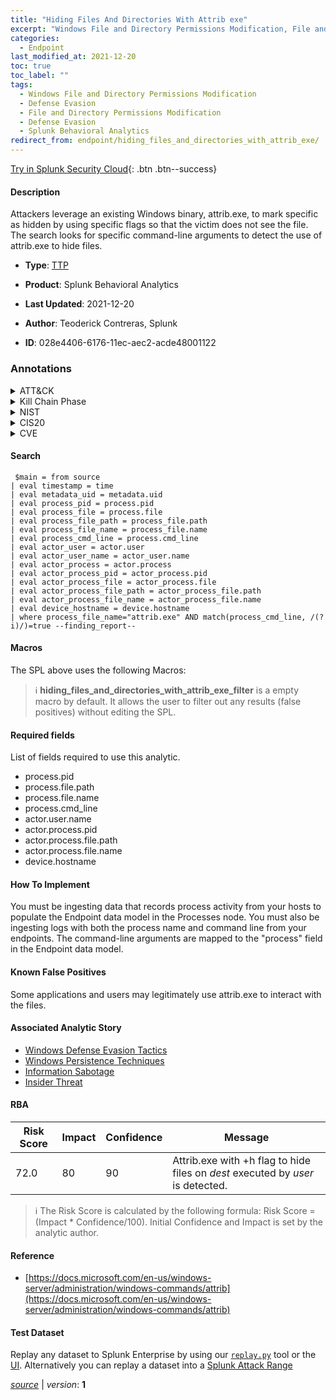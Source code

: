 ```yaml
---
title: "Hiding Files And Directories With Attrib exe"
excerpt: "Windows File and Directory Permissions Modification, File and Directory Permissions Modification"
categories:
  - Endpoint
last_modified_at: 2021-12-20
toc: true
toc_label: ""
tags:
  - Windows File and Directory Permissions Modification
  - Defense Evasion
  - File and Directory Permissions Modification
  - Defense Evasion
  - Splunk Behavioral Analytics
redirect_from: endpoint/hiding_files_and_directories_with_attrib_exe/
---
```




[Try in Splunk Security Cloud](https://www.splunk.com/en_us/cyber-security.html){: .btn .btn--success}

#### Description

Attackers leverage an existing Windows binary, attrib.exe, to mark specific as hidden by using specific flags so that the victim does not see the file.  The search looks for specific command-line arguments to detect the use of attrib.exe to hide files.

- **Type**: [TTP](https://github.com/splunk/security_content/wiki/Detection-Analytic-Types)
- **Product**: Splunk Behavioral Analytics

- **Last Updated**: 2021-12-20
- **Author**: Teoderick Contreras, Splunk
- **ID**: 028e4406-6176-11ec-aec2-acde48001122

### Annotations
<details>
  <summary>ATT&CK</summary>

<div markdown="1">

#### [ATT&CK](https://attack.mitre.org/)

| ID          | Technique   | Tactic         |
| ----------- | ----------- |--------------- |
| [T1222.001](https://attack.mitre.org/techniques/T1222/001/) | Windows File and Directory Permissions Modification | Defense Evasion |

| [T1222](https://attack.mitre.org/techniques/T1222/) | File and Directory Permissions Modification | Defense Evasion |

</div>
</details>


<details>
  <summary>Kill Chain Phase</summary>

<div markdown="1">

* Exploitation


</div>
</details>


<details>
  <summary>NIST</summary>

<div markdown="1">

* DE.CM



</div>
</details>

<details>
  <summary>CIS20</summary>

<div markdown="1">

* CIS 10



</div>
</details>

<details>
  <summary>CVE</summary>

<div markdown="1">


</div>
</details>


#### Search

```
 $main = from source  
| eval timestamp = time  
| eval metadata_uid = metadata.uid  
| eval process_pid = process.pid 
| eval process_file = process.file 
| eval process_file_path = process_file.path 
| eval process_file_name = process_file.name 
| eval process_cmd_line = process.cmd_line 
| eval actor_user = actor.user 
| eval actor_user_name = actor_user.name 
| eval actor_process = actor.process 
| eval actor_process_pid = actor_process.pid 
| eval actor_process_file = actor_process.file 
| eval actor_process_file_path = actor_process_file.path 
| eval actor_process_file_name = actor_process_file.name 
| eval device_hostname = device.hostname 
| where process_file_name="attrib.exe" AND match(process_cmd_line, /(?i)/)=true --finding_report--
```

#### Macros
The SPL above uses the following Macros:

> :information_source:
> **hiding_files_and_directories_with_attrib_exe_filter** is a empty macro by default. It allows the user to filter out any results (false positives) without editing the SPL.



#### Required fields
List of fields required to use this analytic.
* process.pid
* process.file.path
* process.file.name
* process.cmd_line
* actor.user.name
* actor.process.pid
* actor.process.file.path
* actor.process.file.name
* device.hostname



#### How To Implement
You must be ingesting data that records process activity from your hosts to populate the Endpoint data model in the Processes node. You must also be ingesting logs with both the process name and command line from your endpoints. The command-line arguments are mapped to the &#34;process&#34; field in the Endpoint data model.
#### Known False Positives
Some applications and users may legitimately use attrib.exe to interact with the files. 

#### Associated Analytic Story
* [Windows Defense Evasion Tactics](/stories/windows_defense_evasion_tactics)
* [Windows Persistence Techniques](/stories/windows_persistence_techniques)
* [Information Sabotage](/stories/information_sabotage)
* [Insider Threat](/stories/insider_threat)




#### RBA

| Risk Score  | Impact      | Confidence   | Message      |
| ----------- | ----------- |--------------|--------------|
| 72.0 | 80 | 90 | Attrib.exe with +h flag to hide files on $dest$ executed by $user$ is detected. |


> :information_source:
> The Risk Score is calculated by the following formula: Risk Score = (Impact * Confidence/100). Initial Confidence and Impact is set by the analytic author.


#### Reference

* [https://docs.microsoft.com/en-us/windows-server/administration/windows-commands/attrib](https://docs.microsoft.com/en-us/windows-server/administration/windows-commands/attrib)



#### Test Dataset
Replay any dataset to Splunk Enterprise by using our [`replay.py`](https://github.com/splunk/attack_data#using-replaypy) tool or the [UI](https://github.com/splunk/attack_data#using-ui).
Alternatively you can replay a dataset into a [Splunk Attack Range](https://github.com/splunk/attack_range#replay-dumps-into-attack-range-splunk-server)




[*source*](https://github.com/splunk/security_content/tree/develop/detections/endpoint/hiding_files_and_directories_with_attrib_exe.yml) \| *version*: **1**